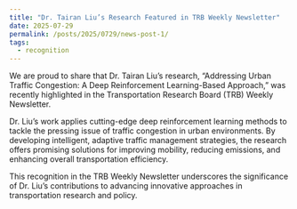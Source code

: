 ```yaml
---
title: "Dr. Tairan Liu’s Research Featured in TRB Weekly Newsletter"
date: 2025-07-29
permalink: /posts/2025/0729/news-post-1/
tags:
  - recognition
---
```


We are proud to share that Dr. Tairan Liu’s research, “Addressing Urban Traffic Congestion: A Deep Reinforcement Learning-Based Approach,” was recently highlighted in the Transportation Research Board (TRB) Weekly Newsletter.

Dr. Liu’s work applies cutting-edge deep reinforcement learning methods to tackle the pressing issue of traffic congestion in urban environments. By developing intelligent, adaptive traffic management strategies, the research offers promising solutions for improving mobility, reducing emissions, and enhancing overall transportation efficiency.

This recognition in the TRB Weekly Newsletter underscores the significance of Dr. Liu’s contributions to advancing innovative approaches in transportation research and policy.

